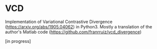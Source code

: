 # VCD
Implementation of Variational Contrastive Divergence (https://arxiv.org/abs/1905.04062) in Python3. Mostly a translation of the author's Matlab code (https://github.com/franrruiz/vcd_divergence)

[in progress]
